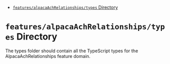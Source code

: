 <!-- START doctoc generated TOC please keep comment here to allow auto update -->
<!-- DON'T EDIT THIS SECTION, INSTEAD RE-RUN doctoc TO UPDATE -->

- [`features/alpacaAchRelationships/types` Directory](#featuresalpacaachrelationshipstypes-directory)

<!-- END doctoc generated TOC please keep comment here to allow auto update -->

# `features/alpacaAchRelationships/types` Directory

The types folder should contain all the TypeScript types for the AlpacaAchRelationships feature domain.
